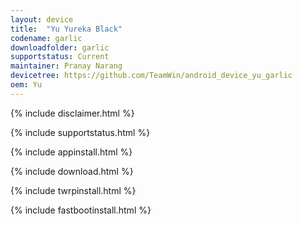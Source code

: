 ```yaml
---
layout: device
title:  "Yu Yureka Black"
codename: garlic
downloadfolder: garlic
supportstatus: Current
maintainer: Pranay Narang
devicetree: https://github.com/TeamWin/android_device_yu_garlic
oem: Yu
---
```


{% include disclaimer.html %}

{% include supportstatus.html %}

{% include appinstall.html %}

{% include download.html %}

{% include twrpinstall.html %}

{% include fastbootinstall.html %}
